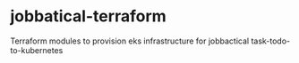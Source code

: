 # jobbatical-terraform
Terraform modules to provision eks infrastructure for jobbactical task-todo-to-kubernetes
